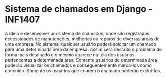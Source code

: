 # Sistema de chamados em Django - INF1407

A ideia é desenvolver um sistema de chamados, onde são registrados necessidades de manutenções, melhorias ou reparos de diversas áreas de uma empresa.
No sistema, qualquer usuário poderá solcitar um chamado para uma determinada área da empresa. Assim será descrito o problema de forma mais detalhado e o mesmo aparece na tela dos usuários pertencentes a determinada área.
Somente usuários de determinada área poderão visualizar os chamados e conseguentemente marca-los como concuido.
Somente os usuários que criarem o chamado poderão exclui-los.
